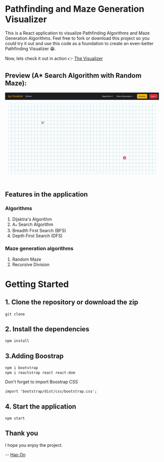 # Pathfinding and Maze Generation Visualizer
This is a React application to visualize Pathfinding Algorithms and Maze Generation Algorithms. Feel free to fork or download this project so you could try it out and use this code as a foundation to create an even-better Pathfinding Visualizer :grin:.

Now, lets check it out in action :point_right: [The Visualizer](https://ho-pathfinding-visualizer.netlify.app)

## Preview (A* Search Algorithm with Random Maze): 

<p align="center">
  <img src="Preview.gif">
</p>

## Features in the application
### Algorithms
1) Dijsktra's Algorithm
2) A<sub>*</sub> Search Algorithm
3) Breadth First Search (BFS)
4) Depth First Search (DFS)

### Maze generation algorithms
1) Random Maze
2) Recursive Division

# Getting Started
## 1. Clone the repository or download the zip
```
git clone 
```

## 2. Install the dependencies
```
npm install
```

## 3.Adding Boostrap
```
npm i bootstrap
npm i reactstrap react react-dom
```
Don't forget to import Boostrap CSS
```
import 'bootstrap/dist/css/bootstrap.css';
```

## 4. Start the application
```
npm start
```
## Thank you

I hope you enjoy the project.

-- [Hao On](https://www.linkedin.com/in/hao-on/)
